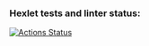 ### Hexlet tests and linter status:
[![Actions Status](https://github.com/Kadina1988/rails-project-65/actions/workflows/hexlet-check.yml/badge.svg)](https://github.com/Kadina1988/rails-project-65/actions)